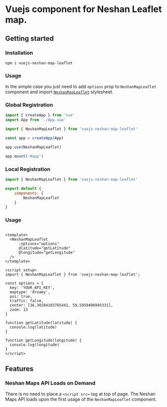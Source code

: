 # Vuejs component for  Neshan Leaflet map.

## Getting started

### Installation

```
npm i vuejs-neshan-map-leaflet
```

### Usage

In the simple case you just need to add `options` prop to `NeshanMapLeaflet `
component and
import [`NeshanMapLeaflet`](https://static.neshan.org/sdk/leaflet/1.4.0/leaflet.css)
stylesheet.

### Global Registration

```javascript
import { createApp } from 'vue'
import App from './App.vue'

import { NeshanMapLeaflet } from 'vuejs-neshan-map-leaflet'

const app = createApp(App)

app.use(NeshanMapLeaflet)

app.mount('#app')
```

### Local Registration

```javascript
import { NeshanMapLeaflet } from 'vuejs-neshan-map-leaflet'

export default {
    components: {
        NeshanMapLeaflet
    }
}
```

### Usage

```vue

<template>
  <NeshanMapLeaflet
      :options="options"
      @latitude="getLatitude"
      @longitude="getLongitude"
  />
</template>

<script setup>
import { NeshanMapLeaflet } from 'vuejs-neshan-map-leaflet';

const options = {
  key: 'YOUR_API_KEY',
  maptype: 'dreamy',
  poi: true,
  traffic: false,
  center: [36.30284183765441, 59.5958496945331],
  zoom: 13
}

function getLatitude(latitude) {
  console.log(latitude)
}

function getLongitude(longitude) {
  console.log(longitude)
}
</script>
```

## Features

### Neshan Maps API Loads on Demand

There is no need to place a `<script src=` tag at top of page. The Neshan Maps
API loads upon the first usage of the `NeshanMapLeaflet` component.
